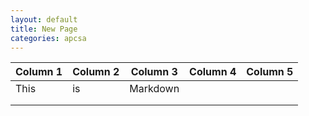 ```yaml
---
layout: default
title: New Page
categories: apcsa
---
```

| Column 1 | Column 2 | Column 3 | Column 4 | Column 5 |
|----------|----------|----------|----------|----------|
| This     | is       | Markdown |          |          |
|          |          |          |          |          |
|          |          |          |          |          |